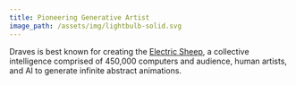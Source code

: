 ```yaml
---
title: Pioneering Generative Artist
image_path: /assets/img/lightbulb-solid.svg
---
```

Draves is best known for creating the [Electric
Sheep](https://electricsheep.org/), a collective intelligence
comprised of 450,000 computers and audience, human artists, and AI to
generate infinite abstract animations.
